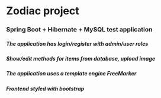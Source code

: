 # Zodiac project
### Spring Boot + Hibernate + MySQL test application

##### The application has login/register with admin/user roles
##### Show/edit methods for items from database, upload image
##### The application uses a template engine FreeMarker
##### Frontend styled with bootstrap 

